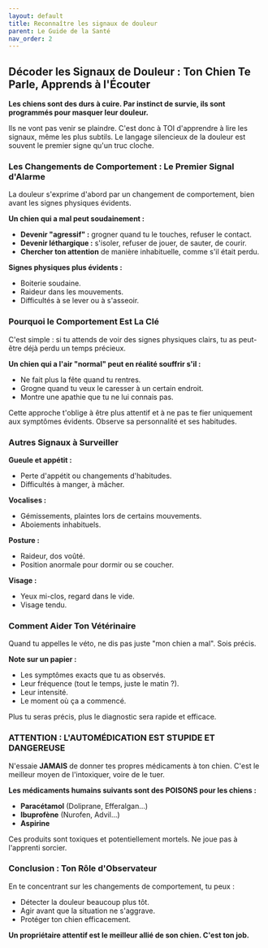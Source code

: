 ```yaml
---
layout: default
title: Reconnaître les signaux de douleur
parent: Le Guide de la Santé
nav_order: 2
---
```


## **Décoder les Signaux de Douleur : Ton Chien Te Parle, Apprends à l'Écouter**

**Les chiens sont des durs à cuire. Par instinct de survie, ils sont programmés pour masquer leur douleur.**

Ils ne vont pas venir se plaindre. C'est donc à TOI d'apprendre à lire les signaux, même les plus subtils. Le langage silencieux de la douleur est souvent le premier signe qu'un truc cloche.

### **Les Changements de Comportement : Le Premier Signal d'Alarme**

La douleur s'exprime d'abord par un changement de comportement, bien avant les signes physiques évidents.

**Un chien qui a mal peut soudainement :**
- **Devenir "agressif" :** grogner quand tu le touches, refuser le contact.
- **Devenir léthargique :** s'isoler, refuser de jouer, de sauter, de courir.
- **Chercher ton attention** de manière inhabituelle, comme s'il était perdu.

**Signes physiques plus évidents :**
- Boiterie soudaine.
- Raideur dans les mouvements.
- Difficultés à se lever ou à s'asseoir.

### **Pourquoi le Comportement Est La Clé**

C'est simple : si tu attends de voir des signes physiques clairs, tu as peut-être déjà perdu un temps précieux.

**Un chien qui a l'air "normal" peut en réalité souffrir s'il :**
- Ne fait plus la fête quand tu rentres.
- Grogne quand tu veux le caresser à un certain endroit.
- Montre une apathie que tu ne lui connais pas.

Cette approche t'oblige à être plus attentif et à ne pas te fier uniquement aux symptômes évidents. Observe sa personnalité et ses habitudes.

### **Autres Signaux à Surveiller**

**Gueule et appétit :**
- Perte d'appétit ou changements d'habitudes.
- Difficultés à manger, à mâcher.

**Vocalises :**
- Gémissements, plaintes lors de certains mouvements.
- Aboiements inhabituels.

**Posture :**
- Raideur, dos voûté.
- Position anormale pour dormir ou se coucher.

**Visage :**
- Yeux mi-clos, regard dans le vide.
- Visage tendu.

### **Comment Aider Ton Vétérinaire**

Quand tu appelles le véto, ne dis pas juste "mon chien a mal". Sois précis.

**Note sur un papier :**
- Les symptômes exacts que tu as observés.
- Leur fréquence (tout le temps, juste le matin ?).
- Leur intensité.
- Le moment où ça a commencé.

Plus tu seras précis, plus le diagnostic sera rapide et efficace.

### **ATTENTION : L'AUTOMÉDICATION EST STUPIDE ET DANGEREUSE**

N'essaie **JAMAIS** de donner tes propres médicaments à ton chien. C'est le meilleur moyen de l'intoxiquer, voire de le tuer.

**Les médicaments humains suivants sont des POISONS pour les chiens :**
- **Paracétamol** (Doliprane, Efferalgan...)
- **Ibuprofène** (Nurofen, Advil...)
- **Aspirine**

Ces produits sont toxiques et potentiellement mortels. Ne joue pas à l'apprenti sorcier.

### **Conclusion : Ton Rôle d'Observateur**

En te concentrant sur les changements de comportement, tu peux :
- Détecter la douleur beaucoup plus tôt.
- Agir avant que la situation ne s'aggrave.
- Protéger ton chien efficacement.

**Un propriétaire attentif est le meilleur allié de son chien. C'est ton job.** 